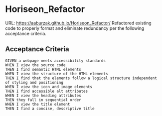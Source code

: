 # Horiseon_Refactor
URL: https://aaburzak.github.io/Horiseon_Refactor/
Refactored existing code to properly format and eliminate redundancy per the following acceptance criteria.

## Acceptance Criteria 

```
GIVEN a webpage meets accessibility standards
WHEN I view the source code
THEN I find semantic HTML elements
WHEN I view the structure of the HTML elements
THEN I find that the elements follow a logical structure independent of styling and positioning
WHEN I view the icon and image elements
THEN I find accessible alt attributes
WHEN I view the heading attributes
THEN they fall in sequential order
WHEN I view the title element
THEN I find a concise, descriptive title


